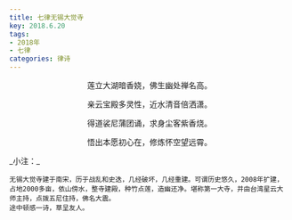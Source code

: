 ```yaml
---
title: 七律无锡大觉寺
key: 2018.6.20
tags: 
- 2018年 
- 七律
categories: 律诗
---
```


<p align="center">莲立大湖暗香娆，佛生幽处禅名高。
</p>
<p align="center">亲云宝殿多灵性，近水清音倍洒潇。
</p>
<p align="center">得道裟尼蒲团诵，求身尘客紫香烧。
</p>
<p align="center">悟出本愿初心在，修炼怀空望远霄。
</p>
_小注：_

```
无锡大觉寺建于南宋，历于战乱和史迭，几经破坏，几经重建。可谓历史悠久，2008年扩建，占地2000多亩，依山傍水，整寺建殿，种竹点莲，造幽还净。堪称第一大寺，并由台湾星云大师主持，点拨五尼住持，佛名大震。
途中顿感一诗，草呈友人。
```